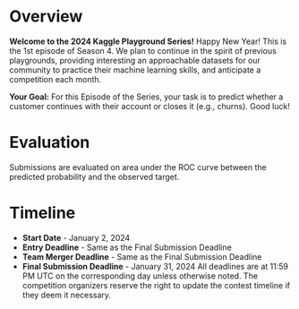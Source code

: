 # Overview

**Welcome to the 2024 Kaggle Playground Series!** Happy New Year! This is the 1st episode of Season 4. 
We plan to continue in the spirit of previous playgrounds, 
providing interesting an approachable datasets for our community 
to practice their machine learning skills, and anticipate a competition each month.

**Your Goal:** For this Episode of the Series, your task is to predict whether a customer continues with their account 
or closes it (e.g., churns). Good luck!

# Evaluation
Submissions are evaluated on area under the ROC curve between the predicted probability and the observed target.

# Timeline
* **Start Date** - January 2, 2024
* **Entry Deadline** - Same as the Final Submission Deadline
* **Team Merger Deadline** - Same as the Final Submission Deadline
* **Final Submission Deadline** - January 31, 2024
All deadlines are at 11:59 PM UTC on the corresponding day unless otherwise noted. 
The competition organizers reserve the right to update the contest timeline if they deem it necessary.